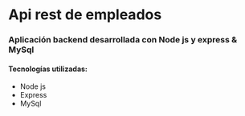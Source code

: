 # Api rest de empleados 

### Aplicación backend desarrollada con Node js y express & MySql

#### Tecnologías utilizadas:
- Node js
- Express
- MySql

